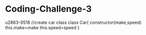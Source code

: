 # Coding-Challenge-3
u2863-9518
//create car class
class Car{
    constructor(make,speed)
    this.make=make
    this.speed=speed
}
